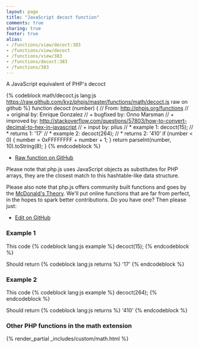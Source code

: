 ```yaml
---
layout: page
title: "JavaScript decoct function"
comments: true
sharing: true
footer: true
alias:
- /functions/view/decoct:383
- /functions/view/decoct
- /functions/view/383
- /functions/decoct:383
- /functions/383
---
```

<!-- Generated by Rakefile:build -->
A JavaScript equivalent of PHP's decoct

{% codeblock math/decoct.js lang:js https://raw.github.com/kvz/phpjs/master/functions/math/decoct.js raw on github %}
function decoct (number) {
  // From: http://phpjs.org/functions
  // +   original by: Enrique Gonzalez
  // +   bugfixed by: Onno Marsman
  // +   improved by: http://stackoverflow.com/questions/57803/how-to-convert-decimal-to-hex-in-javascript
  // +   input by: pilus
  // *     example 1: decoct(15);
  // *     returns 1: '17'
  // *     example 2: decoct(264);
  // *     returns 2: '410'
  if (number < 0) {
    number = 0xFFFFFFFF + number + 1;
  }
  return parseInt(number, 10).toString(8);
}
{% endcodeblock %}

 - [Raw function on GitHub](https://github.com/kvz/phpjs/blob/master/functions/math/decoct.js)

Please note that php.js uses JavaScript objects as substitutes for PHP arrays, they are 
the closest match to this hashtable-like data structure. 

Please also note that php.js offers community built functions and goes by the 
[McDonald's Theory](https://medium.com/what-i-learned-building/9216e1c9da7d). We'll put online 
functions that are far from perfect, in the hopes to spark better contributions. 
Do you have one? Then please just: 

 - [Edit on GitHub](https://github.com/kvz/phpjs/edit/master/functions/math/decoct.js)

### Example 1
This code
{% codeblock lang:js example %}
decoct(15);
{% endcodeblock %}

Should return
{% codeblock lang:js returns %}
'17'
{% endcodeblock %}

### Example 2
This code
{% codeblock lang:js example %}
decoct(264);
{% endcodeblock %}

Should return
{% codeblock lang:js returns %}
'410'
{% endcodeblock %}


### Other PHP functions in the math extension
{% render_partial _includes/custom/math.html %}
